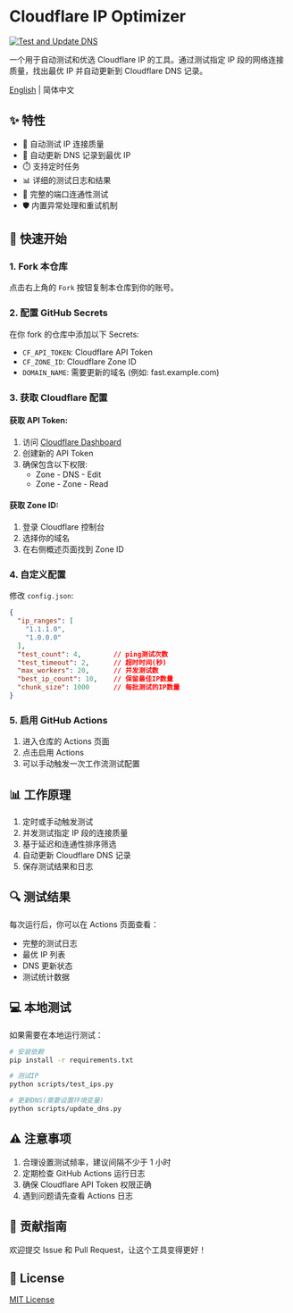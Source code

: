 # Cloudflare IP Optimizer

[![Test and Update DNS](https://github.com/yourusername/cloudflare-ip-optimizer/actions/workflows/ip-test.yml/badge.svg)](https://github.com/yourusername/cloudflare-ip-optimizer/actions/workflows/ip-test.yml)

一个用于自动测试和优选 Cloudflare IP 的工具。通过测试指定 IP 段的网络连接质量，找出最优 IP 并自动更新到 Cloudflare DNS 记录。

[English](./README.md) | 简体中文

## ✨ 特性

- 🚀 自动测试 IP 连接质量
- 🔄 自动更新 DNS 记录到最优 IP
- ⏱️ 支持定时任务
- 📊 详细的测试日志和结果
- 🔌 完整的端口连通性测试
- 🛡️ 内置异常处理和重试机制

## 🚀 快速开始

### 1. Fork 本仓库

点击右上角的 `Fork` 按钮复制本仓库到你的账号。

### 2. 配置 GitHub Secrets

在你 fork 的仓库中添加以下 Secrets:

- `CF_API_TOKEN`: Cloudflare API Token
- `CF_ZONE_ID`: Cloudflare Zone ID
- `DOMAIN_NAME`: 需要更新的域名 (例如: fast.example.com)

### 3. 获取 Cloudflare 配置

#### 获取 API Token:
1. 访问 [Cloudflare Dashboard](https://dash.cloudflare.com/profile/api-tokens)
2. 创建新的 API Token
3. 确保包含以下权限:
   - Zone - DNS - Edit
   - Zone - Zone - Read

#### 获取 Zone ID:
1. 登录 Cloudflare 控制台
2. 选择你的域名
3. 在右侧概述页面找到 Zone ID

### 4. 自定义配置

修改 `config.json`:
```json
{
  "ip_ranges": [
    "1.1.1.0",
    "1.0.0.0"
  ],
  "test_count": 4,        // ping测试次数
  "test_timeout": 2,      // 超时时间(秒)
  "max_workers": 20,      // 并发测试数
  "best_ip_count": 10,    // 保留最佳IP数量
  "chunk_size": 1000      // 每批测试的IP数量
}
```

### 5. 启用 GitHub Actions

1. 进入仓库的 Actions 页面
2. 点击启用 Actions
3. 可以手动触发一次工作流测试配置

## 📊 工作原理

1. 定时或手动触发测试
2. 并发测试指定 IP 段的连接质量
3. 基于延迟和连通性排序筛选
4. 自动更新 Cloudflare DNS 记录
5. 保存测试结果和日志

## 🔍 测试结果

每次运行后，你可以在 Actions 页面查看：

- 完整的测试日志
- 最优 IP 列表
- DNS 更新状态
- 测试统计数据

## 💻 本地测试

如果需要在本地运行测试：

```bash
# 安装依赖
pip install -r requirements.txt

# 测试IP
python scripts/test_ips.py

# 更新DNS(需要设置环境变量)
python scripts/update_dns.py
```

## ⚠️ 注意事项

1. 合理设置测试频率，建议间隔不少于 1 小时
2. 定期检查 GitHub Actions 运行日志
3. 确保 Cloudflare API Token 权限正确
4. 遇到问题请先查看 Actions 日志

## 🤝 贡献指南

欢迎提交 Issue 和 Pull Request，让这个工具变得更好！

## 📝 License

[MIT License](./LICENSE)
